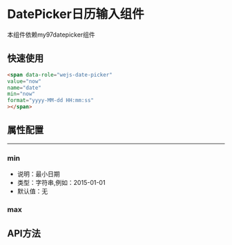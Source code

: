 # DatePicker日历输入组件

本组件依赖my97datepicker组件


## 快速使用

```````````````html
<span data-role="wejs-date-picker"
value="now"
name="date"
min="now"
format="yyyy-MM-dd HH:mm:ss"
></span>
```````````````



## 属性配置
------------------------------
### min
* 说明：最小日期
* 类型：字符串,例如：2015-01-01
* 默认值：无

### max


API方法
------------------------------